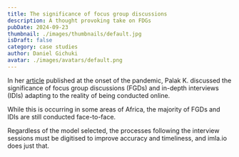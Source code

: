 ```yaml
---
title: The significance of focus group discussions
description: A thought provoking take on FDGs
pubDate: 2024-09-23
thumbnail: ./images/thumbnails/default.jpg
isDraft: false
category: case studies
author: Daniel Gichuki
avatar: ./images/avatars/default.png
---
```


In her [article](https://lnkd.in/dgNRTaqZ) published at the onset of the pandemic, Palak K. discussed the significance of focus group discussions (FGDs) and in-depth interviews (IDIs) adapting to the reality of being conducted online.

While this is occurring in some areas of Africa, the majority of FGDs and IDIs are still conducted face-to-face.

Regardless of the model selected, the processes following the interview sessions must be digitised to improve accuracy and timeliness, and imla.io does just that.
